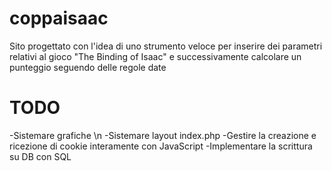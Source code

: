 # coppaisaac
Sito progettato con l'idea di uno strumento veloce per inserire dei parametri relativi al gioco "The Binding of Isaac" e successivamente calcolare un punteggio seguendo delle regole date 

# TODO
  -Sistemare grafiche \n
  -Sistemare layout index.php
  -Gestire la creazione e ricezione di cookie interamente con JavaScript
  -Implementare la scrittura su DB con SQL
  
  
